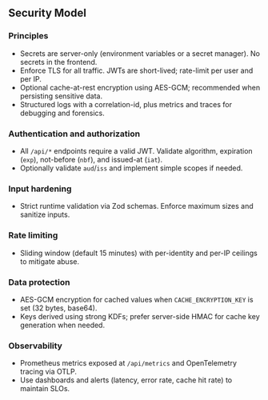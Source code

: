## Security Model

### Principles
- Secrets are server-only (environment variables or a secret manager). No secrets in the frontend.
- Enforce TLS for all traffic. JWTs are short-lived; rate-limit per user and per IP.
- Optional cache-at-rest encryption using AES-GCM; recommended when persisting sensitive data.
- Structured logs with a correlation-id, plus metrics and traces for debugging and forensics.

### Authentication and authorization
- All `/api/*` endpoints require a valid JWT. Validate algorithm, expiration (`exp`), not-before (`nbf`), and issued-at (`iat`).
- Optionally validate `aud`/`iss` and implement simple scopes if needed.

### Input hardening
- Strict runtime validation via Zod schemas. Enforce maximum sizes and sanitize inputs.

### Rate limiting
- Sliding window (default 15 minutes) with per-identity and per-IP ceilings to mitigate abuse.

### Data protection
- AES-GCM encryption for cached values when `CACHE_ENCRYPTION_KEY` is set (32 bytes, base64).
- Keys derived using strong KDFs; prefer server-side HMAC for cache key generation when needed.

### Observability
- Prometheus metrics exposed at `/api/metrics` and OpenTelemetry tracing via OTLP.
- Use dashboards and alerts (latency, error rate, cache hit rate) to maintain SLOs.


